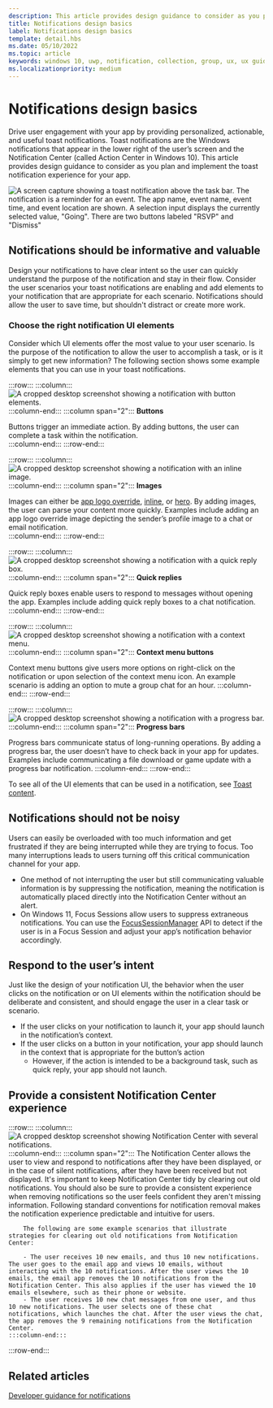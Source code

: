 ```yaml
---
description: This article provides design guidance to consider as you plan and implement the toast notification experience for your app. 
title: Notifications design basics
label: Notifications design basics
template: detail.hbs
ms.date: 05/10/2022
ms.topic: article
keywords: windows 10, uwp, notification, collection, group, ux, ux guidance, guidance, action, toast, action center, noninterruptive, effective notifications, nonintrusive notifications, actionable, manage, organize
ms.localizationpriority: medium
---
```

# Notifications design basics
Drive user engagement with your app by providing personalized, actionable, and useful toast notifications. Toast notifications are the Windows notifications that appear in the lower right of the user’s screen and the Notification Center (called Action Center in Windows 10). This article provides design guidance to consider as you plan and implement the toast notification experience for your app.

![A screen capture showing a toast notification above the task bar. The notification is a reminder for an event. The app name, event name, event time, and event location are shown. A selection input displays the currently selected value, "Going". There are two buttons labeled "RSVP" and "Dismiss"](../../images/shell-1x.png)
   
## Notifications should be informative and valuable  

Design your notifications to have clear intent so the user can quickly understand the purpose of the notification and stay in their flow. Consider the user scenarios your toast notifications are enabling and add elements to your notification that are appropriate for each scenario. Notifications should allow the user to save time, but shouldn't distract or create more work.  

### Choose the right notification UI elements 

Consider which UI elements offer the most value to your user scenario. Is the purpose of the notification to allow the user to accomplish a task, or is it simply to get new information? The following section shows some example elements that you can use in your toast notifications. 

:::row:::
    :::column:::
![A cropped desktop screenshot showing a notification with button elements.](images/buttons-thumbnail.png)
    :::column-end:::
    :::column span="2":::
**Buttons**

Buttons trigger an immediate action. By adding buttons, the user can complete a task within the notification.  
    :::column-end:::
:::row-end:::

:::row:::
    :::column:::
![A cropped desktop screenshot showing a notification with an inline image.](images/inline-image-thumbnail.png)
    :::column-end:::
    :::column span="2":::
**Images**

Images can either be [app logo override](adaptive-interactive-toasts.md?tabs=builder-syntax#app-logo-override), [inline](adaptive-interactive-toasts.md?tabs=builder-syntax#inline-image), or [hero](adaptive-interactive-toasts.md?tabs=builder-syntax#hero-image). By adding images, the user can parse your content more quickly. Examples include adding an app logo override image depicting the sender’s profile image to a chat or email notification.  
    :::column-end:::
:::row-end:::

:::row:::
    :::column:::
![A cropped desktop screenshot showing a notification with a quick reply box.](images/inline-reply-thumbnail.png)
    :::column-end:::
    :::column span="2":::
**Quick replies**

Quick reply boxes enable users to respond to messages without opening the app. Examples include adding quick reply boxes to a chat notification.
    :::column-end:::
:::row-end:::

:::row:::
    :::column:::
![A cropped desktop screenshot showing a notification with a context menu.](images/context-menu-thumbnail.png)
    :::column-end:::
    :::column span="2":::
**Context menu buttons**

Context menu buttons give users more options on right-click on the notification or upon selection of the context menu icon. An example scenario is adding an option to mute a group chat for an hour. 
    :::column-end:::
:::row-end:::

:::row:::
    :::column:::
![A cropped desktop screenshot showing a notification with a progress bar.](images/progress-bar-thumbnail.png)
    :::column-end:::
    :::column span="2":::
**Progress bars**

Progress bars communicate status of long-running operations. By adding a progress bar, the user doesn’t have to check back in your app for updates. Examples include communicating a file download or game update with a progress bar notification. 
    :::column-end:::
:::row-end:::

To see all of the UI elements that can be used in a notification, see [Toast content](adaptive-interactive-toasts.md).

## Notifications should not be noisy  

Users can easily be overloaded with too much information and get frustrated if they are being interrupted while they are trying to focus. Too many interruptions leads to users turning off this critical communication channel for your app.   

- One method of not interrupting the user but still communicating valuable information is by suppressing the notification, meaning the notification is automatically placed directly into the Notification Center without an alert. 
- On Windows 11, Focus Sessions allow users to suppress extraneous notifications. You can use the [FocusSessionManager](/uwp/api/windows.ui.shell.focussessionmanager) API to detect if the user is in a Focus Session and adjust your app’s notification behavior accordingly.  


## Respond to the user’s intent 

Just like the design of your notification UI, the behavior when the user clicks on the notification or on UI elements within the notification should be deliberate and consistent, and should engage the user in a clear task or scenario.

- If the user clicks on your notification to launch it, your app should launch in the notification’s context.  
- If the user clicks on a button in your notification, your app should launch in the context that is appropriate for the button’s action 
    - However, if the action is intended to be a background task, such as quick reply, your app should not launch.   

## Provide a consistent Notification Center experience


:::row:::
    :::column:::
![A cropped desktop screenshot showing Notification Center with several notifications.](images/notification-center-thumbnail.png)
    :::column-end:::
    :::column span="2":::
        The Notification Center allows the user to view and respond to notifications after they have been displayed, or in the case of silent notifications, after they have been received but not displayed. It's important to keep Notification Center tidy by clearing out old notifications. You should also be sure to provide a consistent experience when removing notifications so the user feels confident they aren't missing information. Following standard conventions for notification removal makes the notification experience predictable and intuitive for users. 
        
        The following are some example scenarios that illustrate strategies for clearing out old notifications from Notification Center: 
        
        - The user receives 10 new emails, and thus 10 new notifications. The user goes to the email app and views 10 emails, without interacting with the 10 notifications. After the user views the 10 emails, the email app removes the 10 notifications from the Notification Center. This also applies if the user has viewed the 10 emails elsewhere, such as their phone or website. 
        - The user receives 10 new chat messages from one user, and thus 10 new notifications. The user selects one of these chat notifications, which launches the chat. After the user views the chat, the app removes the 9 remaining notifications from the Notification Center.   
    :::column-end:::
:::row-end:::





## Related articles

[Developer guidance for notifications](send-local-toast.md)